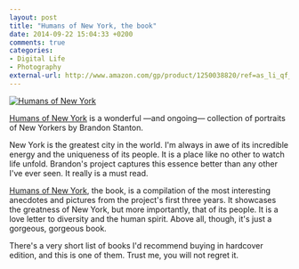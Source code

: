 ```yaml
---
layout: post
title: "Humans of New York, the book"
date: 2014-09-22 15:04:33 +0200
comments: true
categories: 
- Digital Life
- Photography
external-url: http://www.amazon.com/gp/product/1250038820/ref=as_li_qf_sp_asin_il_tl?ie=UTF8&camp=1789&creative=9325&creativeASIN=1250038820&linkCode=as2&tag=analogsens-20&linkId=VXVVXTDGZJTOOG5B
---
```


[![Humans of New York](/assets/images/flickr/15134481917_e711553b08_h.jpg)](http://www.amazon.com/gp/product/1250038820/ref=as_li_qf_sp_asin_il_tl?ie=UTF8&camp=1789&creative=9325&creativeASIN=1250038820&linkCode=as2&tag=analogsens-20&linkId=VXVVXTDGZJTOOG5B)

[Humans of New York](http://www.humansofnewyork.com) is a wonderful —and ongoing— collection of portraits of New Yorkers by Brandon Stanton.

New York is the greatest city in the world. I'm always in awe of its incredible energy and the uniqueness of its people. It is a place like no other to watch life unfold. Brandon's project captures this essence better than any other I've ever seen. It really is a must read.

[Humans of New York](http://www.amazon.com/gp/product/1250038820/ref=as_li_qf_sp_asin_il_tl?ie=UTF8&camp=1789&creative=9325&creativeASIN=1250038820&linkCode=as2&tag=analogsens-20&linkId=VXVVXTDGZJTOOG5B), the book, is a compilation of the most interesting anecdotes and pictures from the project's first three years. It showcases the greatness of New York, but more importantly, that of its people. It is a love letter to diversity and the human spirit. Above all, though, it's just a gorgeous, gorgeous book.

There's a very short list of books I'd recommend buying in hardcover edition, and this is one of them. Trust me, you will not regret it.